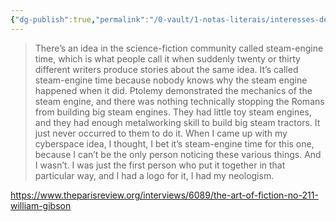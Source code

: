 ```yaml
---
{"dg-publish":true,"permalink":"/0-vault/1-notas-literais/interesses-de-pesquisa/hora-do-vapor/","dgHomeLink":true,"dgShowLocalGraph":true,"dgShowFileTree":true,"dgEnableSearch":true}
---
```


>There’s an idea in the science-fiction community called steam-engine time, which is what people call it when suddenly twenty or thirty different writers produce stories about the same idea. It’s called steam-engine time ­because nobody knows why the steam engine happened when it did. Ptolemy demonstrated the mechanics of the steam engine, and there was nothing technically stopping the Romans from building big steam engines. They had little toy steam engines, and they had enough metalworking skill to build big steam tractors. It just never occurred to them to do it. When I came up with my cyberspace idea, I thought, I bet it’s steam-engine time for this one, because I can’t be the only person noticing these various things. And I wasn’t. I was just the first person who put it together in that particular way, and I had a logo for it, I had my neologism.

https://www.theparisreview.org/interviews/6089/the-art-of-fiction-no-211-william-gibson
